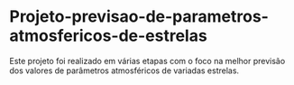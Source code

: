 # Projeto-previsao-de-parametros-atmosfericos-de-estrelas
 Este projeto foi realizado em várias etapas com o foco na melhor previsão dos valores de parâmetros atmosféricos de variadas estrelas.
